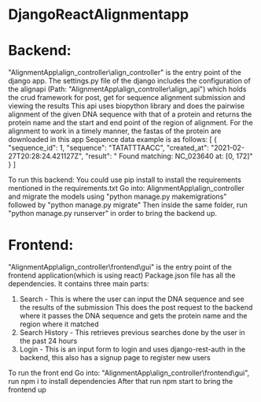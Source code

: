 # DjangoReactAlignmentapp
# Backend:
"AlignmentApp\align_controller\align_controller"  is the entry point of the django app.
The settings.py file of the django includes the configuration of the alignapi (Path: "AlignmentApp\align_controller\align_api")
which holds the crud framework for post, get for sequence alignment submission and viewing the results
This api uses biopython library and does the pairwise alignment of the given DNA sequence with that of a protein and returns the protein name and the start
and end point of the region of alignment.
For the alignment to work in a timely manner, the fastas of the protein are downloaded in this app
Sequence data example is as follows:
[
    {
        "sequence_id": 1,
        "sequence": "TATATTTAACC",
        "created_at": "2021-02-27T20:28:24.421127Z",
        "result": " Found matching: NC_023640 at: [0, 172]"
    }
]


To run this backend:
You could use pip install to install the requirements mentioned in the requirements.txt
Go into: AlignmentApp\align_controller and migrate the models using "python manage.py makemigrations" followed by "python manage.py migrate"
Then inside the same folder, run "python manage.py runserver" in order to bring the backend up.

# Frontend:
"AlignmentApp\align_controller\frontend\gui" is the entry point of the frontend application(which is using react)
Package.json file has all the dependencies.
It contains three main parts: 
1. Search - This is where the user can input the DNA sequence and see the results of the submission 
This does the post request to the backend where it passes the DNA sequence and gets the protein name and the region where it matched
2. Search History - This retrieves previous searches done by the user in the past 24 hours
3. Login - This is an input form to login and uses django-rest-auth in the backend, this also has a signup page to register new users

To run the front end
Go into: "AlignmentApp\align_controller\frontend\gui", run npm i to install dependencies
After that run npm start to bring the frontend up

